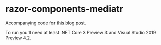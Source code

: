 # razor-components-mediatr

Accompanying code for [this blog post](https://jonhilton.net/mediatr-and-razor-components/).

To run you'll need at least .NET Core 3 Preview 3 and Visual Studio 2019 Preview 4.2.
